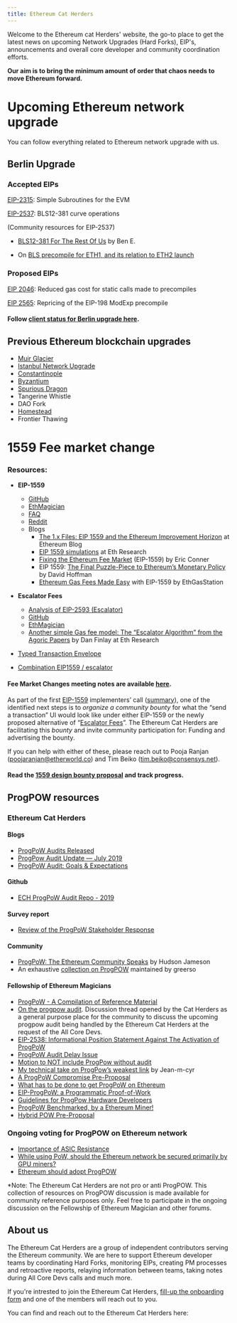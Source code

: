 ```yaml
---
title: Ethereum Cat Herders
---
```


Welcome to the Ethereum cat Herders' website, the go-to place to get the latest news on upcoming Network Upgrades (Hard Forks), EIP's, announcements and overall core developer and community coordination efforts.

**Our aim is to bring the minimum amount of order that chaos needs to move Ethereum forward.**

# Upcoming Ethereum network upgrade
You can follow everything related to Ethereum network upgrade with us.

## Berlin Upgrade
### Accepted EIPs
[EIP-2315](https://github.com/ethereum/EIPs/pull/2576): Simple Subroutines for the EVM 

[EIP-2537](https://github.com/ethereum/EIPs/pull/2537): BLS12-381 curve operations

(Community resources for  EIP-2537) 

* [BLS12-381 For The Rest Of Us](https://hackmd.io/@benjaminion/bls12-381) by Ben E. 

* On [BLS precompile for ETH1, and its relation to ETH2 launch](https://ledgerwatch.github.io/bls_and_eth2.html)

### Proposed EIPs
[EIP 2046](https://eips.ethereum.org/EIPS/eip-2046): Reduced gas cost for static calls made to precompiles

[EIP 2565](https://eips.ethereum.org/EIPS/eip-2565): Repricing of the EIP-198 ModExp precompile

#### Follow [client status for Berlin upgrade here](https://docs.google.com/spreadsheets/d/1BomvS0hjc88eTfx1b8Ufa6KYS3vMEb2c8TQ5HJWx2lc/edit#gid=0). 


## Previous Ethereum blockchain upgrades

- [Muir Glacier](https://medium.com/ethereum-cat-herders/ethereum-muir-glacier-upgrade-89b8cea5a210)
- [Istanbul Network Upgrade](https://github.com/ethereum/EIPs/blob/master/EIPS/eip-1679.md)
- [Constantinople](https://eips.ethereum.org/EIPS/eip-1013) 
- [Byzantium](https://eips.ethereum.org/EIPS/eip-609)
- [Spurious Dragon](https://eips.ethereum.org/EIPS/eip-607) 
- Tangerine Whistle
- DAO Fork
- [Homestead](https://eips.ethereum.org/EIPS/eip-606) 
- Frontier Thawing

# 1559 Fee market change  

### Resources: 
* **EIP-1559**
    * [GitHub](https://github.com/ethereum/EIPs/blob/master/EIPS/eip-1559.md) 
    * [EthMagician](https://ethereum-magicians.org/t/eip-1559-fee-market-change-for-eth-1-0-chain/2783) 
    * [FAQ](https://notes.ethereum.org/Wjr1SnW-QaST7phX9C5wkg?both)
    * [Reddit](https://www.reddit.com/r/ethereum/comments/fhkca3/eip_1559_when/)
    * Blogs
        * [The 1.x Files: EIP 1559 and the Ethereum Improvement Horizon](https://blog.ethereum.org/2020/06/16/eth1x-1559/) at Ethereum Blog
        * [EIP 1559 simulations](https://ethresear.ch/t/eip-1559-simulations/7280) at Eth Research
        * [Fixing the Ethereum Fee Market](https://medium.com/@eric.conner/fixing-the-ethereum-fee-market-eip-1559-9109f1c1814b) (EIP-1559) by Eric Conner
        * EIP 1559: [The Final Puzzle-Piece to Ethereum’s Monetary Policy](https://medium.com/@TrustlessState/eip-1559-the-final-puzzle-piece-to-ethereums-monetary-policy-58802ab28a27) by David Hoffman
        * [Ethereum Gas Fees Made Easy](https://ethgasstation.info/blog/ethereum-gas-fees-made-easy/) with EIP-1559 by EthGasStation

* **Escalator Fees**
    * [Analysis of EIP-2593 (Escalator)](https://insights.deribit.com/market-research/analysis-of-eip-2593-escalator/)
    * [GitHub](https://github.com/danfinlay/EIPs/blob/Escalator/EIPS/eip-x.md)
    * [EthMagician](https://ethereum-magicians.org/t/eip-1559-fee-market-change-for-eth-1-0-chain/2783/71) 
    * [Another simple Gas fee model: The “Escalator Algorithm” from the Agoric Papers](https://ethresear.ch/t/another-simple-gas-fee-model-the-escalator-algorithm-from-the-agoric-papers/6399) by Dan Finlay at Eth Research
    
* [Typed Transaction Envelope](https://eips.ethereum.org/EIPS/eip-2718)

* [Combination EIP1559 / escalator](https://github.com/ethereum/rig/blob/master/eip1559/combination.md#floating-escalator-started-on-basefee)


#### Fee Market Changes meeting notes are available [here](https://github.com/ethereum/pm/tree/master/Fee%20Market%20Meetings).

As part of the first [EIP-1559](https://github.com/ethereum/EIPs/blob/master/EIPS/eip-1559.md)  implementers’ call ([summary](https://twitter.com/TimBeiko/status/1255852443050655744)), one of the identified next steps is to *organize a community bounty* for what the “send a transaction” UI would look like under either EIP-1559 or the newly proposed alternative of “[Escalator Fees](https://github.com/danfinlay/EIPs/blob/Escalator/EIPS/eip-x.md)”. The Ethereum Cat Herders are facilitating this *bounty* and invite community participation for: Funding and advertising the bounty. 

If you can help with either of these, please reach out to Pooja Ranjan (poojaranjan@etherworld.co) and Tim Beiko (tim.beiko@consensys.net). 

#### Read the [1559 design bounty proposal](https://docs.google.com/document/d/12yjO2nJzK3_DmQYZLZ8ox1bIZkAznqDZkFrUcxh9E7M/edit#)  and track progress. 

## ProgPOW resources
### Ethereum Cat Herders 
#### Blogs
* [ProgPoW Audits Released](https://medium.com/ethereum-cat-herders/progpow-audits-released-ed4973ebe073)
* [ProgPow Audit Update — July 2019](https://medium.com/ethereum-cat-herders/progpow-audit-update-july-2019-ee17718550d)
* [ProgPoW Audit: Goals & Expectations](https://medium.com/ethereum-cat-herders/progpow-audit-goals-expectations-75bb902a1f01)

#### Github
* [ECH ProgPoW Audit Repo - 2019](https://github.com/ethereum-cat-herders/progpow-audit)

#### Survey report
* [Review of the ProgPoW Stakeholder Response](https://docs.google.com/document/d/1m7MQzy1o_UiDOAxoyLJ2b36LsFP1VpQZMj0e8WHqh7w/edit#heading=h.frx9hqbznm57)

#### Community

* [ProgPoW: The Ethereum Community Speaks](https://hudsonjameson.com/2020-03-02-progpow-the-ethereum-community-speaks/) by Hudson Jameson
* An exhaustive [collection on ProgPOW](https://gist.github.com/greerso/75d8e49ff38a6f26c3732ac9e1edaf24) maintained by greerso
  
#### Fellowship of Ethereum Magicians

* [ProgPoW - A Compilation of Reference Material](https://ethereum-magicians.org/t/progpow-a-compilation-of-reference-material/3040)
* [On the progpow audit](https://ethereum-magicians.org/t/on-the-progpow-audit/2594). Discussion thread opened by the Cat Herders as a general purpose place for the community to discuss the upcoming progpow audit being handled by the Ethereum Cat Herders at the request of the All Core Devs. 
* [EIP-2538: Informational Position Statement Against The Activation of ProgPoW](https://ethereum-magicians.org/t/eip-2538-informational-position-statement-against-the-activation-of-progpow/4040)
* [ProgPoW Audit Delay Issue](https://ethereum-magicians.org/t/progpow-audit-delay-issue/3309)
* [Motion to NOT include ProgPow without audit](https://ethereum-magicians.org/t/motion-to-not-include-progpow-without-audit/3027) 
* [My technical take on ProgPow’s weakest link](https://ethereum-magicians.org/t/my-technical-take-on-progpows-weakest-link/2983) by Jean-m-cyr
* [A ProgPoW Compromise Pre-Proposal](https://ethereum-magicians.org/t/a-progpow-compromise-pre-proposal/4057)
* [What has to be done to get ProgPoW on Ethereum](https://ethereum-magicians.org/t/what-has-to-be-done-to-get-progpow-on-ethereum/1361)
* [EIP-ProgPoW: a Programmatic Proof-of-Work](https://ethereum-magicians.org/t/eip-progpow-a-programmatic-proof-of-work/272)
* [Guidelines for ProgPow Hardware Developers](https://ethereum-magicians.org/t/guidelines-for-progpow-hardware-developers/2342)
* [ProgPoW Benchmarked, by a Ethereum Miner!](https://ethereum-magicians.org/t/progpow-benchmarked-by-a-ethereum-miner/3020)
* [Hybrid POW Pre-Proposal](https://ethereum-magicians.org/t/hybrid-pow-pre-proposal/4055)

### Ongoing voting for ProgPOW on Ethereum network
* [Importance of ASIC Resistance](https://canonizer.com/topic/171-Importance-of-ASIC-Resistance/1)
* [While using PoW, should the Ethereum network be secured primarily by GPU miners?](https://burnsignal.io/#/poll/0xe8d4b4368bc2256605565f82f7b579c7f2462cfc)
* [Ethereum should adopt ProgPOW](https://www.kialo.com/ethereum-and-programmatic-proof-of-work-progpow-30878)

*Note: The Ethereum Cat Herders are not pro or anti ProgPOW. This collection of resources on ProgPOW discussion is made available for community reference purposes only. Feel free to participate in the ongoing discussion on the Fellowship of Ethereum Magician and other forums. 

## About us
The Ethereum Cat Herders are a group of independent contributors serving the Ethereum community. We are here to support Ethereum developer teams by coordinating Hard Forks, monitoring EIPs, creating PM processes and retroactive reports, relaying information between teams, taking notes during All Core Devs calls and much more.

If you're intrested to join the Ethereum Cat Herders, [fill-up the onboarding form](https://docs.google.com/forms/d/1o2Oidzt6qZZ296KkqeNMi6xAALIv8zsBK1Va3Lzc9IQ/edit) and one of the members will reach out to you. 

You can find and reach out to the Ethereum Cat Herders here:
